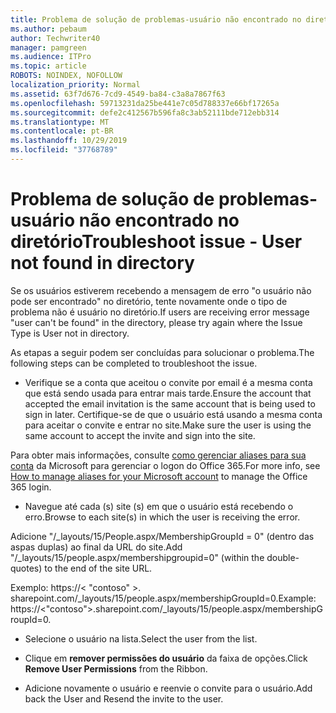 ```yaml
---
title: Problema de solução de problemas-usuário não encontrado no diretório
ms.author: pebaum
author: Techwriter40
manager: pamgreen
ms.audience: ITPro
ms.topic: article
ROBOTS: NOINDEX, NOFOLLOW
localization_priority: Normal
ms.assetid: 63f7d676-7cd9-4549-ba84-c3a8a7867f63
ms.openlocfilehash: 59713231da25be441e7c05d788337e66bf17265a
ms.sourcegitcommit: defe2c412567b596fa8c3ab52111bde712ebb314
ms.translationtype: MT
ms.contentlocale: pt-BR
ms.lasthandoff: 10/29/2019
ms.locfileid: "37768789"
---
```

# <a name="troubleshoot-issue---user-not-found-in-directory"></a><span data-ttu-id="d0a41-102">Problema de solução de problemas-usuário não encontrado no diretório</span><span class="sxs-lookup"><span data-stu-id="d0a41-102">Troubleshoot issue - User not found in directory</span></span>

<span data-ttu-id="d0a41-103">Se os usuários estiverem recebendo a mensagem de erro "o usuário não pode ser encontrado" no diretório, tente novamente onde o tipo de problema não é usuário no diretório.</span><span class="sxs-lookup"><span data-stu-id="d0a41-103">If users are receiving error message "user can't be found" in the directory, please try again where the Issue Type is User not in directory.</span></span>

<span data-ttu-id="d0a41-104">As etapas a seguir podem ser concluídas para solucionar o problema.</span><span class="sxs-lookup"><span data-stu-id="d0a41-104">The following steps can be completed to troubleshoot the issue.</span></span>

- <span data-ttu-id="d0a41-105">Verifique se a conta que aceitou o convite por email é a mesma conta que está sendo usada para entrar mais tarde.</span><span class="sxs-lookup"><span data-stu-id="d0a41-105">Ensure the account that accepted the email invitation is the same account that is being used to sign in later.</span></span> <span data-ttu-id="d0a41-106">Certifique-se de que o usuário está usando a mesma conta para aceitar o convite e entrar no site.</span><span class="sxs-lookup"><span data-stu-id="d0a41-106">Make sure the user is using the same account to accept the invite and sign into the site.</span></span> 

<span data-ttu-id="d0a41-107">Para obter mais informações, consulte [como gerenciar aliases para sua conta</a> da Microsoft para gerenciar o logon do Office 365](https://support.microsoft.com/help/12407/microsoft-account-how-to-manage-aliases).</span><span class="sxs-lookup"><span data-stu-id="d0a41-107">For more info, see [How to manage aliases for your Microsoft account</a> to manage the Office 365 login](https://support.microsoft.com/help/12407/microsoft-account-how-to-manage-aliases).</span></span> 

- <span data-ttu-id="d0a41-108">Navegue até cada (s) site (s) em que o usuário está recebendo o erro.</span><span class="sxs-lookup"><span data-stu-id="d0a41-108">Browse to each site(s) in which the user is receiving the error.</span></span> 

<span data-ttu-id="d0a41-109">Adicione "/_layouts/15/People.aspx/MembershipGroupId = 0" (dentro das aspas duplas) ao final da URL do site.</span><span class="sxs-lookup"><span data-stu-id="d0a41-109">Add "/_layouts/15/people.aspx/membershipgroupid=0" (within the double-quotes) to the end of the site URL.</span></span> 

<span data-ttu-id="d0a41-110">Exemplo: https://< "contoso" >. sharepoint.com/_layouts/15/people.aspx/membershipGroupId=0.</span><span class="sxs-lookup"><span data-stu-id="d0a41-110">Example: https://<"contoso">.sharepoint.com/_layouts/15/people.aspx/membershipGroupId=0.</span></span>

- <span data-ttu-id="d0a41-111">Selecione o usuário na lista.</span><span class="sxs-lookup"><span data-stu-id="d0a41-111">Select the user from the list.</span></span>

- <span data-ttu-id="d0a41-112">Clique em **remover permissões do usuário** da faixa de opções.</span><span class="sxs-lookup"><span data-stu-id="d0a41-112">Click **Remove User Permissions** from the Ribbon.</span></span> 
-  <span data-ttu-id="d0a41-113">Adicione novamente o usuário e reenvie o convite para o usuário.</span><span class="sxs-lookup"><span data-stu-id="d0a41-113">Add back the User and Resend the invite to the user.</span></span>

